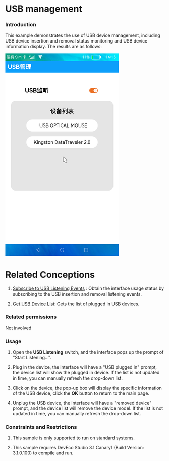 # USB management

### Introduction

This example demonstrates the use of USB device management, including USB device insertion and removal status monitoring and USB device information display. The results are as follows:

![](screenshots/device/DeviceList.png)

# Related Conceptions

1. [Subscribe to USB Listening Events](https://gitee.com/openharmony/docs/blob/master/zh-cn/application-dev/reference/apis/js-apis-commonEvent.md#commoneventcreatesubscriber) : Obtain the interface usage status by subscribing to the USB insertion and removal listening events.

2. [Get USB Device List](https://gitee.com/openharmony/docs/blob/master/zh-cn/application-dev/reference/apis/js-apis-usb.md#usbgetdevices): Gets the list of plugged in USB devices.

### Related permissions

Not involved

### Usage

1. Open the **USB Listening** switch, and the interface pops up the prompt of "Start Listening...".

2. Plug in the device, the interface will have a "USB plugged in" prompt, the device list will show the plugged in device. If the list is not updated in time, you can manually refresh the drop-down list.

3. Click on the device, the pop-up box will display the specific information of the USB device, click the **OK** button to return to the main page.

4. Unplug the USB device, the interface will have a "removed device" prompt, and the device list will remove the device model. If the list is not updated in time, you can manually refresh the drop-down list.

### Constraints and Restrictions

1. This sample is only supported to run on standard systems.

2. This sample requires DevEco Studio 3.1 Canary1 (Build Version: 3.1.0.100) to compile and run. 

